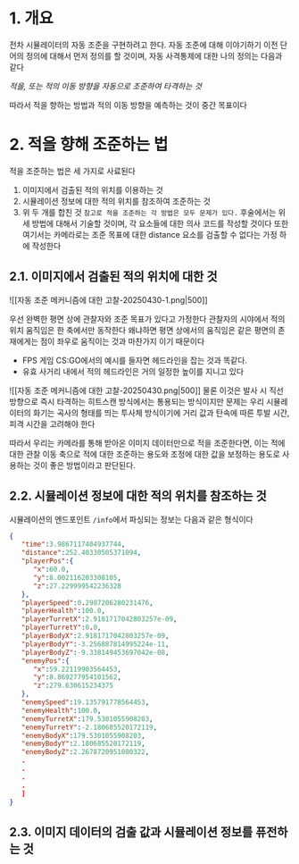 # 1. 개요
전차 시뮬레이터의 자동 조준을 구현하려고 한다.
자동 조준에 대해 이야기하기 이전 단어의 정의에 대해서 먼저 정의를 할 것이며, 자동 사격통제에 대한 나의 정의는 다음과 같다

*적을, 또는 적의 이동 방향을 자동으로 조준하여 타격하는 것* 

따라서 적을 향하는 방법과 적의 이동 방향을 예측하는 것이 중간 목표이다

# 2. 적을 향해 조준하는 법
적을 조준하는 법은 세 가지로 사료된다
1. 이미지에서 검출된 적의 위치를 이용하는 것
2. 시뮬레이션 정보에 대한 적의 위치를 참조하여 조준하는 것
3. 위 두 개를 합친 것
`참고로 적을 조준하는 각 방법은 모두 문제가 있다.`
후술에서는 위 세 방법에 대해서 기술할 것이며, 각 요소들에 대한 의사 코드를 작성할 것이다
또한 여기서는 카메라로는 조준 목표에 대한 distance 요소를 검출할 수 없다는 가정 하에 작성한다
## 2.1. 이미지에서 검출된 적의 위치에 대한 것

![[자동 조준 메커니즘에 대한 고찰-20250430-1.png|500]]

우선 완벽한 평면 상에 관찰자와 조준 목표가 있다고 가정한다 
관찰자의 시야에서 적의 위치 움직임은 한 축에서만 동작한다
왜냐하면 평면 상에서의 움직임은 같은 평면의 존재에게는 점이 좌우로 움직이는 것과 마찬가지 이기 때문이다 
- FPS 게임 CS:GO에서의 예시를 들자면 헤드라인을 잡는 것과 똑같다.
- 유효 사거리 내에서 적의 헤드라인은 거의 일정한 높이를 지니고 있다

![[자동 조준 메커니즘에 대한 고찰-20250430.png|500]]
물론 이것은 발사 시 직선 방향으로 즉시 타격하는 히트스캔 방식에서는 통용되는 방식이지만 문제는 우리 시뮬레이터의 화기는 곡사의 형태를 띄는 투사체 방식이기에 거리 값과 탄속에 따른 투발 시간, 피격 시간을 고려해야 한다

따라서 우리는 카메라를 통해 받아온 이미지 데이터만으로 적을 조준한다면, 이는 적에 대한 관찰 이동 축으로 적에 대한 조준하는 용도와 조정에 대한 값을 보정하는 용도로 사용하는 것이 좋은 방법이라고 판단된다.
## 2.2. 시뮬레이션 정보에 대한 적의 위치를 참조하는 것
시뮬레이션의 엔드포인트 `/info`에서 파싱되는 정보는 다음과 같은 형식이다

```json
{
   "time":3.9867117404937744,
   "distance":252.40330505371094,
   "playerPos":{
      "x":60.0,
      "y":8.002116203308105,
      "z":27.229999542236328
   },
   "playerSpeed":0.2987206280231476,
   "playerHealth":100.0,
   "playerTurretX":2.9181717042803257e-09,
   "playerTurretY":0.0,
   "playerBodyX":2.9181717042803257e-09,
   "playerBodyY":-3.256887814995224e-11,
   "playerBodyZ":-9.338149453697042e-08,
   "enemyPos":{
      "x":59.22119903564453,
      "y":8.869277954101562,
      "z":279.630615234375
   },
   "enemySpeed":19.135791778564453,
   "enemyHealth":100.0,
   "enemyTurretX":179.5301055908203,
   "enemyTurretY":-2.180685520172119,
   "enemyBodyX":179.5301055908203,
   "enemyBodyY":2.180685520172119,
   "enemyBodyZ":2.2678720951080322,
   .
   .
   .
   .
   ]
}
```


## 2.3. 이미지 데이터의 검출 값과 시뮬레이션 정보를 퓨전하는 것

